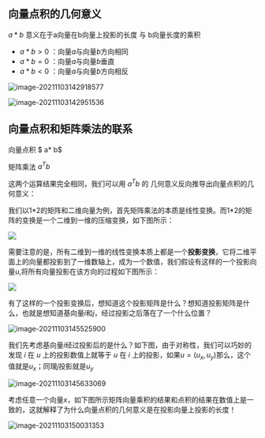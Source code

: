 ## 向量点积的几何意义

$a*b$ 意义在于a向量在b向量上投影的长度 与 b向量长度的乘积

- $a * b > 0$ ：向量$a$与向量$b$方向相同
- $a * b = 0$ ：向量$a$与向量$b$垂直
- $a * b < 0$ ：向量$a$与向量$b$方向相反

![image-20211103142918577](https://cdn.jsdelivr.net/gh/QYHcrossover/blog-imgbed//blogimg/image-20211103142918577.png)

![image-20211103142951536](https://cdn.jsdelivr.net/gh/QYHcrossover/blog-imgbed//blogimg/image-20211103142951536.png)

## 向量点积和矩阵乘法的联系

向量点积 $ a* b$

矩阵乘法 $a^T b$

这两个运算结果完全相同，我们可以用 $a^Tb$ 的 几何意义反向推导出向量点积的几何意义：

我们以1*2的矩阵和二维向量为例，首先矩阵乘法的本质是线性变换。而1\*2的矩阵的变换是一个二维到一维的压缩变换，如下图所示：

![](https://cdn.jsdelivr.net/gh/QYHcrossover/blog-imgbed//blogimg/%E4%BA%8C%E7%BB%B4%E5%88%B0%E4%B8%80%E7%BB%B4%E7%BA%BF%E6%80%A7%E5%8F%98%E6%8D%A2.gif)

需要注意的是，所有二维到一维的线性变换本质上都是一个**投影变换**，它将二维平面上的向量都投影到了一维数轴上，成为一个数值，我们假设有这样的一个投影向量$u$,将所有向量投影在该方向的过程如下图所示：

![](https://cdn.jsdelivr.net/gh/QYHcrossover/blog-imgbed//blogimg/%E6%8A%95%E5%BD%B1.gif)

有了这样的一个投影变换后，想知道这个投影矩阵是什么？想知道投影矩阵是什么，也就是想知道基向量$i$和$j$，经过投影之后落在了一个什么位置？

![image-20211103145525900](https://cdn.jsdelivr.net/gh/QYHcrossover/blog-imgbed//blogimg/image-20211103145525900.png)

我们先考虑基向量$i$经过投影后的是什么？如下图，由于对称性，我们可以巧妙的发现 $i$ 在 $u$ 上的投影数值上就等于 $u$ 在 $i$ 上的投影，如果$u=(u_x,u_y)$那么，这个值就是$u_x$；同理$j$投影就是$u_y$

![image-20211103145633069](https://cdn.jsdelivr.net/gh/QYHcrossover/blog-imgbed//blogimg/image-20211103145633069.png)

考虑任意一个向量$x$，如下图所示矩阵向量乘积的结果和点积的结果在数值上是一致的，这就解释了为什么向量点积的几何意义是在投影向量上投影的长度！

![image-20211103150031353](https://cdn.jsdelivr.net/gh/QYHcrossover/blog-imgbed//blogimg/image-20211103150031353.png)

